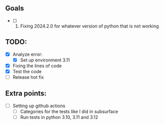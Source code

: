 ## Goals

- [ ] 1. Fixing 2024.2.0 for whatever version of python that is not working


## TODO:

- [x] Analyze error:
    - [x] Set up environment 3.11
- [x] Fixing the lines of code
- [x] Test the code 
- [ ] Release hot fix

## Extra points:
- [ ] Setting up github actions
  - [ ] Categories for the tests like I did in subsurface
  - [ ] Run tests in python 3.10, 3.11 and 3.12